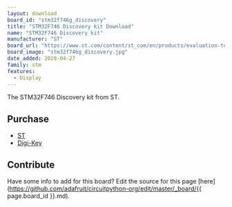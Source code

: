 ```yaml
---
layout: download
board_id: "stm32f746g_discovery"
title: "STM32F746 Discovery kit Download"
name: "STM32F746 Discovery kit"
manufacturer: "ST"
board_url: "https://www.st.com/content/st_com/en/products/evaluation-tools/product-evaluation-tools/mcu-mpu-eval-tools/stm32-mcu-mpu-eval-tools/stm32-discovery-kits/32f746gdiscovery.html"
board_image: "stm32f746g_discovery.jpg"
date_added: 2020-04-27
family: stm
features:
  - Display
---
```


The STM32F746 Discovery kit from ST.

## Purchase
* [ST](https://www.st.com/content/st_com/en/products/evaluation-tools/product-evaluation-tools/mcu-mpu-eval-tools/stm32-mcu-mpu-eval-tools/stm32-discovery-kits/32f746gdiscovery.html)
* [Digi-Key](https://www.digikey.com/product-detail/en/stmicroelectronics/STM32F746G-DISCO/497-15680-5-ND/5267791)

## Contribute

Have some info to add for this board? Edit the source for this page [here](https://github.com/adafruit/circuitpython-org/edit/master/_board/{{ page.board_id }}.md).
